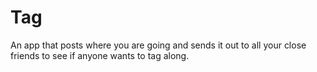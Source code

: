 # Tag
An app that posts where you are going and sends it out to all your close friends to see if anyone wants to tag along. 
